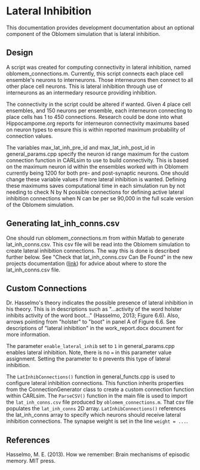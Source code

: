 Lateral Inhibition
==================

This documentation provides development documentation about an optional component of the Oblomem simulation that is lateral inhibition.

## Design

A script was created for computing connectivity in lateral inhibition, named oblomem_connections.m. Currently, this script connects each place cell ensemble's neurons to interneurons. Those interneurons then connect to all other place cell neurons. This is lateral inhibition through use of interneurons as an intermedary resource providing inhibition.

The connectivity in the script could be altered if wanted. Given 4 place cell ensembles, and 150 neurons per ensemble, each interneuron connecting to place cells has 1 to 450 connections. Research could be done into what Hippocampome.org reports for interneuron connectivity maximums based on neuron types to ensure this is within reported maximum probability of connection values.

The variables max_lat_inh_pre_id and max_lat_inh_post_id in general_params.cpp specify the neuron id range maximum for the custom connection function in CARLsim to use to build connectivity. This is based on the maximum neuron id within the ensembles worked with in Oblomem currently being 1200 for both pre- and post-synaptic neurons. One should change these variable values if more lateral inhibition is wanted. Defining these maximums saves computational time in each simulation run by not needing to check N by N possible connections for defining active lateral inhibition connections when N can be per se 90,000 in the full scale version of the Oblomem simulation.

## Generating lat_inh_conns.csv

One should run oblomem_connections.m from within Matlab to generate lat_inh_conns.csv. This csv file will be read into the Oblomem simulation to create lateral inhibition connections. The way this is done is described further below. See "Check that lat_inh_conns.csv Can Be Found" in the new projects documentation ([link](https://hco-dev-docs.readthedocs.io/en/latest/oblomem/new_projects.html#check-that-lat-inh-conns-csv-can-be-found)) for advice about where to store the lat_inh_conns.csv file.

## Custom Connections

Dr. Hasselmo's theory indicates the possible presence of lateral inhibition in his theory. This is in descriptions such as "...activity of the word holster inhibits activity of the word boot..." (Hasselmo, 2013; Figure 6.6). Also, arrows pointing from "holster" to "boot" in panel A of Figure 6.6. See descriptions of "lateral inhibition" in the work_report.docx document for more information.

The parameter `enable_lateral_inhib` set to `1` in general_params.cpp enables lateral inhibition. Note, there is no `=` in this parameter value assignment. Setting the parameter to `0` prevents this type of lateral inhibition.

The `LatInhibConnections()` function in general_functs.cpp is used to configure lateral inhibition connections. This function inherits properties from the ConnectionGenerator class to create a custom connection function within CARLsim. The `ParseCSV()` function in the main file is used to import the `lat_inh_conns.csv` file produced by `oblomem_connections.m`. That csv file populates the `lat_inh_conns` 2D array. `LatInhibConnections()` references the lat_inh_conns array to specify which neurons should receive lateral inhibition connections. The synapse weight is set in the line `weight = ...`.

## References

Hasselmo, M. E. (2013). How we remember: Brain mechanisms of episodic memory. MIT press.